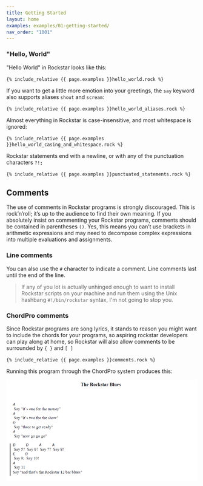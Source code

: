```yaml
---
title: Getting Started
layout: home
examples: examples/01-getting-started/
nav_order: "1001"
---
```

### "Hello, World"

"Hello World" in Rockstar looks like this:

```rockstar
{% include_relative {{ page.examples }}hello_world.rock %}
```

If you want to get a little more emotion into your greetings, the `say` keyword also supports aliases `shout` and `scream`:

```rockstar
{% include_relative {{ page.examples }}hello_world_aliases.rock %}
```

Almost everything in Rockstar is case-insensitive, and most whitespace is ignored:
```rockstar
{% include_relative {{ page.examples }}hello_world_casing_and_whitespace.rock %}
```

Rockstar statements end with a newline, or with any of the punctuation characters `?!;` 
```rockstar
{% include_relative {{ page.examples }}punctuated_statements.rock %}
```

## Comments

The use of comments in Rockstar programs is strongly discouraged. This is rock’n’roll; it’s up to the audience to find their own meaning. If you absolutely insist on commenting your Rockstar programs, comments should be contained in parentheses `()`. Yes, this means you can’t use brackets in arithmetic expressions and may need to decompose complex expressions into multiple evaluations and assignments.
### Line comments 

You can also use the `#` character to indicate a comment. Line comments last until the end of the line. 

> If any of you lot is actually unhinged enough to want to install Rockstar scripts on your machine and run them using the Unix hashbang `#!/bin/rockstar` syntax, I'm not going to stop you.

### ChordPro comments

Since Rockstar programs are song lyrics, it stands to reason you might want to include the chords for your programs, so aspiring rockstar developers can play along at home, so Rockstar will also allow comments to be surrounded by `{ }` and `[ ]`

```rockstar
{% include_relative {{ page.examples }}comments.rock %}
```
Running this program through the ChordPro system produces this:

![ChordPro example](images/chordpro-example.png)